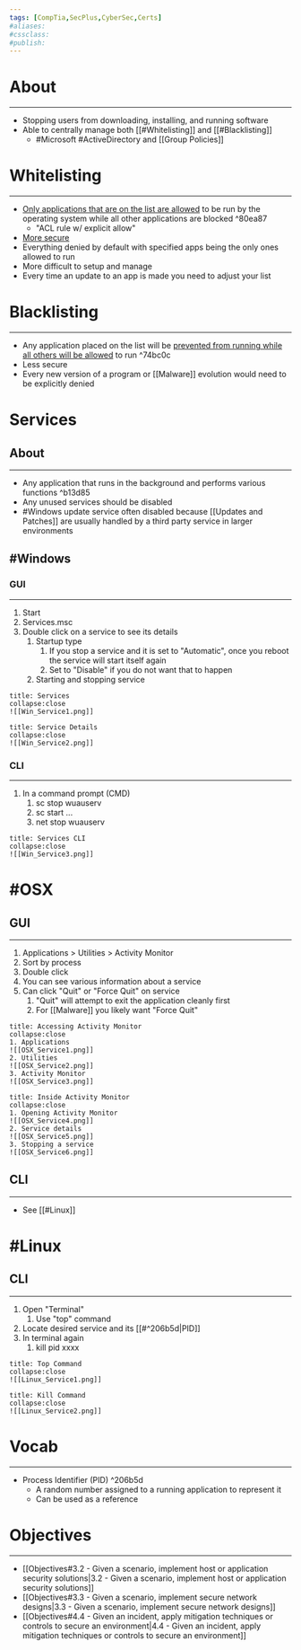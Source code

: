 ```yaml
---
tags: [CompTia,SecPlus,CyberSec,Certs]
#aliases:
#cssclass:
#publish:
---
```


# About
---
- Stopping users from downloading, installing, and running software
- Able to centrally manage both [[#Whitelisting]] and [[#Blacklisting]]
	- #Microsoft #ActiveDirectory and [[Group Policies]]

# Whitelisting
---
- <u>Only applications that are on the list are allowed</u> to be run by the operating system while all other applications are blocked ^80ea87
	- "ACL rule w/ explicit allow"
- <u>More secure</u>
- Everything denied by default with specified apps being the only ones allowed to run
- More difficult to setup and manage
- Every time an update to an app is made you need to adjust your list

# Blacklisting
---
- Any application placed on the list will be <u>prevented from running while all others will be allowed</u> to run ^74bc0c
- Less secure
- Every new version of a program or [[Malware]] evolution would need to be explicitly denied

# Services

## About
---
- Any application that runs in the background and performs various functions ^b13d85
- Any unused services should be disabled
- #Windows update service often disabled because [[Updates and Patches]] are usually handled by a third party service in larger environments

## #Windows

### GUI
---
 1. Start
 2. Services.msc
 3. Double click on a service to see its details
	 1. Startup type
		 1. If you stop a service and it is set to "Automatic", once you reboot the service will start itself again
		 2. Set to "Disable" if you do not want that to happen
	 2. Starting and stopping service

```ad-info
title: Services
collapse:close
![[Win_Service1.png]]
```

```ad-info
title: Service Details
collapse:close
![[Win_Service2.png]]
```

### CLI
---
1. In a command prompt (CMD)
	1. sc stop wuauserv
	2. sc start ...
	3. net stop wuauserv

```ad-info
title: Services CLI
collapse:close
![[Win_Service3.png]]
```

# #OSX

## GUI
---
1. Applications > Utilities > Activity Monitor
2. Sort by process
3. Double click
4. You can see various information about a service
5. Can click "Quit" or "Force Quit" on service
	1. "Quit" will attempt to exit the application cleanly first
	2. For [[Malware]] you likely want "Force Quit"

```ad-info
title: Accessing Activity Monitor
collapse:close
1. Applications
![[OSX_Service1.png]]
2. Utilities
![[OSX_Service2.png]]
3. Activity Monitor
![[OSX_Service3.png]]
```

```ad-info
title: Inside Activity Monitor
collapse:close
1. Opening Activity Monitor 
![[OSX_Service4.png]]
2. Service details
![[OSX_Service5.png]]
3. Stopping a service
![[OSX_Service6.png]]
```

## CLI
---
- See [[#Linux]]

# #Linux

## CLI
---
1. Open "Terminal"
	1. Use "top" command
2. Locate desired service and its [[#^206b5d|PID]]
3. In terminal again
	1. kill pid xxxx

```ad-info
title: Top Command
collapse:close
![[Linux_Service1.png]]
```

```ad-info
title: Kill Command
collapse:close
![[Linux_Service2.png]]
```

# Vocab
---
- Process Identifier (PID) ^206b5d
	- A random number assigned to a running application to represent it
	- Can be used as a reference

# Objectives
---
- [[Objectives#3.2 - Given a scenario, implement host or application security solutions|3.2 - Given a scenario, implement host or application security solutions]]
- [[Objectives#3.3 - Given a scenario, implement secure network designs|3.3 - Given a scenario, implement secure network designs]]
- [[Objectives#4.4 - Given an incident, apply mitigation techniques or controls to secure an environment|4.4 - Given an incident, apply mitigation techniques or controls to secure an environment]]